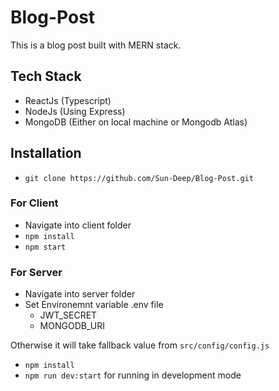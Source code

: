 # Blog-Post
This is a blog post built with MERN stack.

## Tech Stack
- ReactJs (Typescript)
- NodeJs (Using Express)
- MongoDB (Either on local machine or Mongodb Atlas)

## Installation

- `git clone https://github.com/Sun-Deep/Blog-Post.git`

### For Client

- Navigate into client folder
- `npm install`
- `npm start`

### For Server

- Navigate into server folder
- Set Environemnt variable .env file
  - JWT_SECRET
  - MONGODB_URI
  
 Otherwise it will take fallback value from `src/config/config.js`
 - `npm install`
 - `npm run dev:start` for running in development mode
